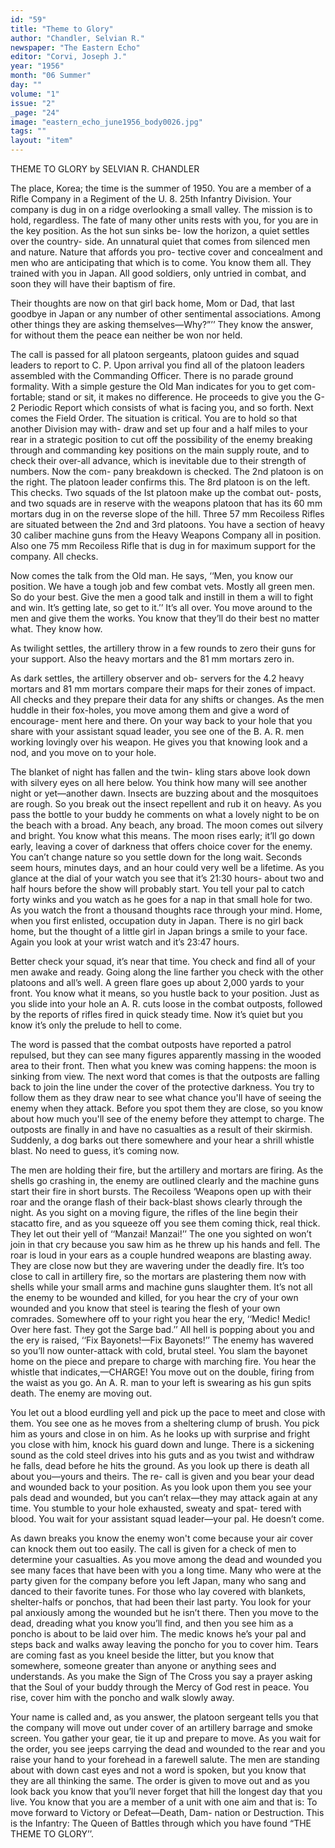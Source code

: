 ```yaml
---
id: "59"
title: "Theme to Glory"
author: "Chandler, Selvian R."
newspaper: "The Eastern Echo"
editor: "Corvi, Joseph J."
year: "1956"
month: "06 Summer"
day: ""
volume: "1"
issue: "2"
_page: "24"
image: "eastern_echo_june1956_body0026.jpg"
tags: ""
layout: "item"
---
```

THEME TO GLORY
by SELVIAN R. CHANDLER

The place, Korea; the time is the summer of
1950. You are a member of a Rifle Company in a
Regiment of the U. 8. 25th Infantry Division. Your
company is dug in on a ridge overlooking a small
valley. The mission is to hold, regardless. The
fate of many other units rests with you, for you
are in the key position. As the hot sun sinks be-
low the horizon, a quiet settles over the country-
side. An unnatural quiet that comes from silenced
men and nature. Nature that affords you pro-
tective cover and concealment and men who are
anticipating that which is to come. You know
them all. They trained with you in Japan. All
good soldiers, only untried in combat, and soon
they will have their baptism of fire.

Their thoughts are now on that girl back home,
Mom or Dad, that last goodbye in Japan or any
number of other sentimental associations. Among
other things they are asking themselves—Why?”’’
They know the answer, for without them the peace
ean neither be won nor held.

The call is passed for all platoon sergeants,
platoon guides and squad leaders to report to C. P.
Upon arrival you find all of the platoon leaders
assembled with the Commanding Officer. There
is no parade ground formality. With a simple
gesture the Old Man indicates for you to get com-
fortable; stand or sit, it makes no difference. He
proceeds to give you the G-2 Periodic Report which
consists of what is facing you, and so forth. Next
comes the Field Order. The situation is critical.
You are to hold so that another Division may with-
draw and set up four and a half miles to your
rear in a strategic position to cut off the possibility
of the enemy breaking through and commanding
key positions on the main supply route, and to
check their over-all advance, which is inevitable
due to their strength of numbers. Now the com-
pany breakdown is checked. The 2nd platoon is
on the right. The platoon leader confirms this.
The 8rd platoon is on the left. This checks. Two
squads of the Ist platoon make up the combat out-
posts, and two squads are in reserve with the
weapons platoon that has its 60 mm mortars dug
in on the reverse slope of the hill. Three 57 mm
Recoiless Rifles are situated between the 2nd and
3rd platoons. You have a section of heavy 30
caliber machine guns from the Heavy Weapons
Company all in position. Also one 75 mm Recoiless
Rifle that is dug in for maximum support for the
company. All checks.

Now comes the talk from the Old man. He says,
‘‘Men, you know our position. We have a tough
job and few combat vets. Mostly all green men.
So do your best. Give the men a good talk and
instill in them a will to fight and win. It’s getting
late, so get to it.’’ It’s all over. You move around
to the men and give them the works. You know
that they’ll do their best no matter what. They
know how.

As twilight settles, the artillery throw in a few
rounds to zero their guns for your support. Also
the heavy mortars and the 81 mm mortars zero
in.

As dark settles, the artillery observer and ob-
servers for the 4.2 heavy mortars and 81 mm mortars
compare their maps for their zones of impact. All
checks and they prepare their data for any shifts
or changes. As the men huddle in their fox-holes,
you move among them and give a word of encourage-
ment here and there. On your way back to your
hole that you share with your assistant squad
leader, you see one of the B. A. R. men working
lovingly over his weapon. He gives you that
knowing look and a nod, and you move on to your
hole.

The blanket of night has fallen and the twin-
kling stars above look down with silvery eyes on
all here below. You think how many will see
another night or yet—another dawn. Insects are
buzzing about and the mosquitoes are rough. So
you break out the insect repellent and rub it on
heavy. As you pass the bottle to your buddy he
comments on what a lovely night to be on the
beach with a broad. Any beach, any broad. The
moon comes out silvery and bright. You know
what this means. The moon rises early; it’ll go
down early, leaving a cover of darkness that offers
choice cover for the enemy. You can’t change
nature so you settle down for the long wait.
Seconds seem hours, minutes days, and an hour
could very well be a lifetime. As you glance at the
dial of your watch you see that it’s 21:30 hours-
about two and half hours before the show will
probably start. You tell your pal to catch forty
winks and you watch as he goes for a nap in that
small hole for two. As you watch the front a
thousand thoughts race through your mind. Home,
when you first enlisted, occupation duty in Japan.
There is no girl back home, but the thought of a
little girl in Japan brings a smile to your face.
Again you look at your wrist watch and it’s 23:47
hours.

Better check your squad, it’s near that time.
You check and find all of your men awake and
ready. Going along the line farther you check
with the other platoons and all’s well. A green
flare goes up about 2,000 yards to your front. You
know what it means, so you hustle back to your
position. Just as you slide into your hole an A. R.
cuts loose in the combat outposts, followed by the
reports of rifles fired in quick steady time. Now
it’s quiet but you know it’s only the prelude to
hell to come.

The word is passed that the combat outposts
have reported a patrol repulsed, but they can see
many figures apparently massing in the wooded
area to their front. Then what you knew was
coming happens: the moon is sinking from view.
The next word that comes is that the outposts are
falling back to join the line under the cover of the
protective darkness. You try to follow them as
they draw near to see what chance you'll have of
seeing the enemy when they attack. Before you
spot them they are close, so you know about how
much you'll see of the enemy before they attempt
to charge. The outposts are finally in and have no
casualties as a result of their skirmish. Suddenly,
a dog barks out there somewhere and your hear a
shrill whistle blast. No need to guess, it’s coming
now.

The men are holding their fire, but the artillery
and mortars are firing. As the shells go crashing
in, the enemy are outlined clearly and the machine
guns start their fire in short bursts. The Recoiless
‘Weapons open up with their roar and the orange
flash of their back-blast shows clearly through the
night. As you sight on a moving figure, the rifles
of the line begin their stacatto fire, and as you
squeeze off you see them coming thick, real thick.
They let out their yell of ‘‘Manzai! Manzai!’’ The
one you sighted on won’t join in that cry because
you saw him as he threw up his hands and fell.
The roar is loud in your ears as a couple hundred
weapons are blasting away. They are close now
but they are wavering under the deadly fire. It’s
too close to call in artillery fire, so the mortars
are plastering them now with shells while your
small arms and machine guns slaughter them. It’s
not all the enemy to be wounded and killed, for
you hear the cry of your own wounded and you
know that steel is tearing the flesh of your own
comrades. Somewhere off to your right you hear
the ery, ‘‘Medic! Medic! Over here fast. They
got the Sarge bad.’’ All hell is popping about
you and the ery is raised, ‘‘Fix Bayonets!—Fix
Bayonets!’’ The enemy has wavered so you’ll now
ounter-attack with cold, brutal steel. You slam
the bayonet home on the piece and prepare to
charge with marching fire. You hear the whistle
that indicates,—CHARGE! You move out on the
double, firing from the waist as you go. An A. R.
man to your left is swearing as his gun spits death.
The enemy are moving out.

You let out a blood eurdling yell and pick up
the pace to meet and close with them. You see one
as he moves from a sheltering clump of brush. You
pick him as yours and close in on him. As he looks
up with surprise and fright you close with him,
knock his guard down and lunge. There is a
sickening sound as the cold steel drives into his
guts and as you twist and withdraw he falls, dead
before he hits the ground. As you look up there
is death all about you—yours and theirs. The re-
call is given and you bear your dead and wounded
back to your position. As you look upon them
you see your pals dead and wounded, but you can’t
relax—they may attack again at any time. You
stumble to your hole exhausted, sweaty and spat-
tered with blood. You wait for your assistant
squad leader—your pal. He doesn’t come.

As dawn breaks you know the enemy won't
come because your air cover can knock them out
too easily. The call is given for a check of men to
determine your casualties. As you move among
the dead and wounded you see many faces that have
been with you a long time. Many who were at
the party given for the company before you left
Japan, many who sang and danced to their favorite
tunes. For those who lay covered with blankets,
shelter-halfs or ponchos, that had been their last
party. You look for your pal anxiously among the
wounded but he isn’t there. Then you move to the
dead, dreading what you know you’ll find, and then
you see him as a poncho is about to be laid over
him. The medic knows he’s your pal and steps
back and walks away leaving the poncho for you
to cover him. Tears are coming fast as you kneel
beside the litter, but you know that somewhere,
someone greater than anyone or anything sees and
understands. As you make the Sign of The Cross
you say a prayer asking that the Soul of your
buddy through the Mercy of God rest in peace.
You rise, cover him with the poncho and walk
slowly away.

Your name is called and, as you answer, the
platoon sergeant tells you that the company will
move out under cover of an artillery barrage and
smoke screen. You gather your gear, tie it up
and prepare to move. As you wait for the order,
you see jeeps carrying the dead and wounded to
the rear and you raise your hand to your forehead
in a farewell salute. The men are standing about
with down cast eyes and not a word is spoken, but
you know that they are all thinking the same. The
order is given to move out and as you look back
you know that you’ll never forget that hill the
longest day that you live. You know that you are
a member of a unit with one aim and that is: To
move forward to Victory or Defeat—Death, Dam-
nation or Destruction. This is the Infantry: The
Queen of Battles through which you have found
“THE THEME TO GLORY’’.
